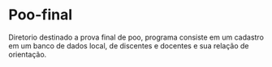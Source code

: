 # Poo-final

Diretorio destinado a prova final de poo, programa consiste em um cadastro em um banco de dados local, de discentes e docentes e sua relação de orientação.
